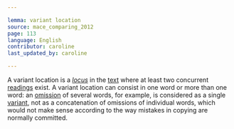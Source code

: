 ```yaml
---

lemma: variant location
source: mace_comparing_2012
page: 113
language: English
contributor: caroline
last_updated_by: caroline

---
```


A variant location is a _[locus](locus.html)_ in the [text](text.html) where at least two concurrent [readings](readingsVariant.html) exist. A variant location can consist in one word or more than one word: an [omission](omission.html) of several words, for example, is considered as a single [variant](variant.html), not as a concatenation of omissions of individual words, which would not make sense according to the way mistakes in copying are normally committed.
